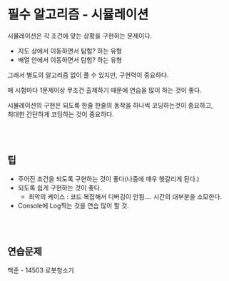 # 필수 알고리즘 - 시뮬레이션

시뮬레이션은 각 조건에 맞는 상황을 구현하는 문제이다.

- 지도 상에서 이동하면서 탐험? 하는 유형
- 배열 안에서 이동하면서 탐험? 하는 유형

그래서 별도의 알고리즘 없이 풀 수 있지만, 구현력이 중요하다.

매 시험마다 1문제이상 무조건 출제하기 때문에 연습을 많이 하는 것이 좋다.  


시뮬레이션의 구현은 되도록 한줄 한줄의 동작을 하나씩 코딩하는것이 중요하고,  
최대한 간단하게 코딩하는 것이 중요하다. 

<br><br>

## 팁
- 주어진 조건을 되도록 구현하는 것이 좋다(나중에 매우 헷갈리게 된다.)
- 되도록 쉽게 구현하는 것이 좋다.
    - 최악의 케이스 : 코드 복잡해서 디버깅이 안됨.... 시간의 대부분을 소모한다. 
- Console에 Log찍는 것을 연습 많이 할 것.

<br><br>

## 연습문제
백준 - 14503 로봇청소기


